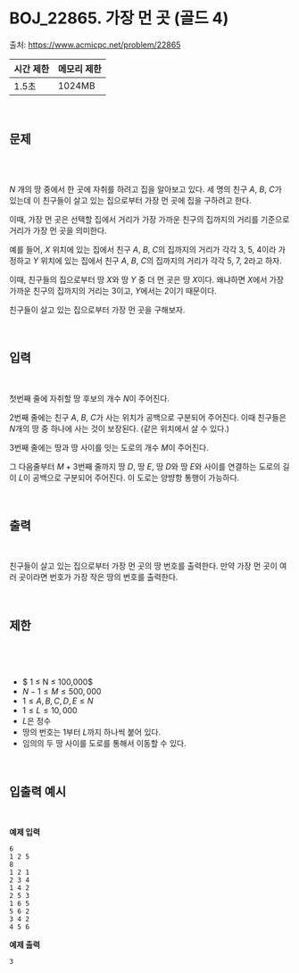 # BOJ_22865. 가장 먼 곳 (골드 4)


출처: https://www.acmicpc.net/problem/22865



|   시간 제한   |   메모리 제한 |
|   ---       |     ---    |
|   1.5초      |    1024MB     |

<br>

## 문제

<br>
 

$N$ 개의 땅 중에서 한 곳에 자취를 하려고 집을 알아보고 있다. 세 명의 친구 $A$, $B$, $C$가 있는데 이 친구들이 살고 있는 집으로부터 가장 먼 곳에 집을 구하려고 한다.

이때, 가장 먼 곳은 선택할 집에서 거리가 가장 가까운 친구의 집까지의 거리를 기준으로 거리가 가장 먼 곳을 의미한다.

예를 들어, $X$ 위치에 있는 집에서 친구 $A$, $B$, $C$의 집까지의 거리가 각각 3, 5, 4이라 가정하고 $Y$ 위치에 있는 집에서 친구 $A$, $B$, $C$의 집까지의 거리가 각각 5, 7, 2라고 하자.

이때, 친구들의 집으로부터 땅 $X$와 땅 $Y$ 중 더 먼 곳은 땅 $X$이다. 왜냐하면 $X$에서 가장 가까운 친구의 집까지의 거리는 3이고, $Y$에서는 $2$이기 때문이다.

친구들이 살고 있는 집으로부터 가장 먼 곳을 구해보자.

<br>

## 입력

<br>

첫번째 줄에 자취할 땅 후보의 개수 $N$이 주어진다.

2번째 줄에는 친구 $A$, $B$, $C$가 사는 위치가 공백으로 구분되어 주어진다. 이때 친구들은 $N$개의 땅 중 하나에 사는 것이 보장된다. (같은 위치에서 살 수 있다.)

3번째 줄에는 땅과 땅 사이를 잇는 도로의 개수 $M$이 주어진다.

그 다음줄부터 $M + 3$번째 줄까지 땅 $D$, 땅 $E$, 땅 $D$와 땅 $E$와 사이를 연결하는 도로의 길이 $L$이 공백으로 구분되어 주어진다. 이 도로는 양뱡항 통행이 가능하다.

<br>

## 출력

<br>

친구들이 살고 있는 집으로부터 가장 먼 곳의 땅 번호를 출력한다. 만약 가장 먼 곳이 여러 곳이라면 번호가 가장 작은 땅의 번호를 출력한다.




<br>

## 제한

<br>

 
- $ 1 ≤ N ≤ 100,000$  
- $N - 1 ≤ M ≤ 500,000$   
- $1 ≤ A, B, C, D, E ≤ N$ 
- $1 ≤ L ≤ 10,000$   
- $L$은 정수
- 땅의 번호는 $1$부터 $L$까지 하나씩 붙어 있다.
- 임의의 두 땅 사이를 도로를 통해서 이동할 수 있다.



<br>

## 입출력 예시

<br>


**예제 입력**

```
6
1 2 5
8
1 2 1
2 3 4
1 4 2
2 5 3
1 6 5
5 6 2
3 4 2
4 5 6
```

**예제 출력**

```
3
```
